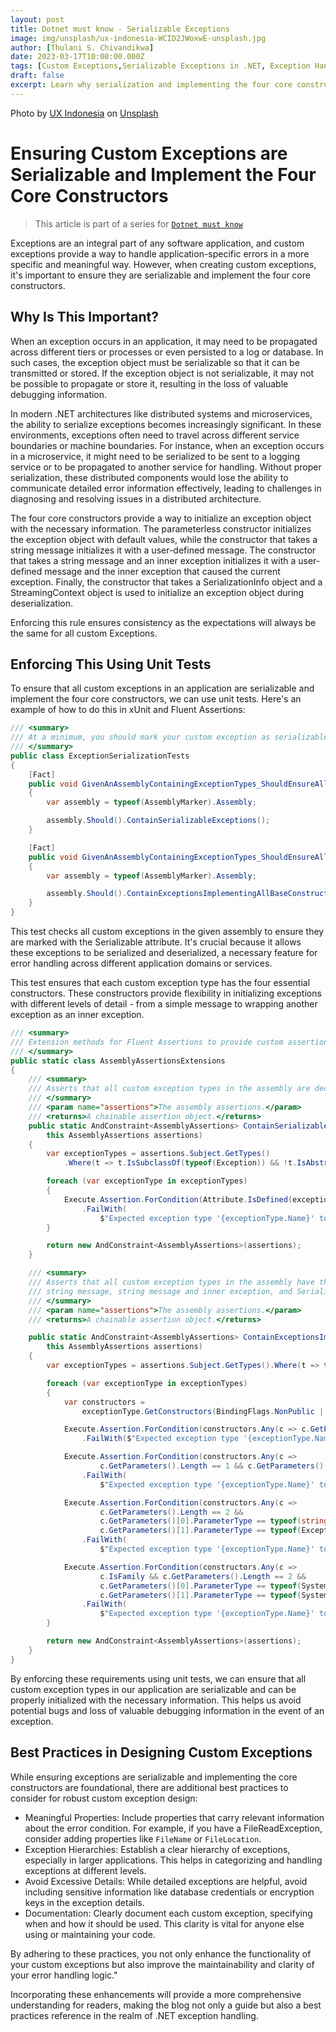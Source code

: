 ```yaml
---
layout: post
title: Dotnet must know - Serializable Exceptions
image: img/unsplash/ux-indonesia-WCID2JWoxwE-unsplash.jpg
author: [Thulani S. Chivandikwa]
date: 2023-03-17T10:00:00.000Z
tags: [Custom Exceptions,Serializable Exceptions in .NET, Exception Handling Best Practices]
draft: false
excerpt: Learn why serialization and implementing the four core constructors of Exceptions are essential for robust exception handling and debugging, and how to enforce these practices using unit tests.
---
```


Photo by <a href="https://unsplash.com/@uxindo?utm_source=unsplash&utm_medium=referral&utm_content=creditCopyText">UX Indonesia</a> on <a href="https://unsplash.com/photos/WCID2JWoxwE?utm_source=unsplash&utm_medium=referral&utm_content=creditCopyText">Unsplash</a>

# Ensuring Custom Exceptions are Serializable and Implement the Four Core Constructors

> This article is part of a series for [`Dotnet must know`](https://www.drunkonmonads.com/tags/dotnet-must-know/)

Exceptions are an integral part of any software application, and custom exceptions provide a way to handle application-specific errors in a more specific and meaningful way. However, when creating custom exceptions, it's important to ensure they are serializable and implement the four core constructors.

## Why Is This Important?

When an exception occurs in an application, it may need to be propagated across different tiers or processes or even persisted to a log or database. In such cases, the exception object must be serializable so that it can be transmitted or stored. If the exception object is not serializable, it may not be possible to propagate or store it, resulting in the loss of valuable debugging information.

In modern .NET architectures like distributed systems and microservices, the ability to serialize exceptions becomes increasingly significant. In these environments, exceptions often need to travel across different service boundaries or machine boundaries. For instance, when an exception occurs in a microservice, it might need to be serialized to be sent to a logging service or to be propagated to another service for handling. Without proper serialization, these distributed components would lose the ability to communicate detailed error information effectively, leading to challenges in diagnosing and resolving issues in a distributed architecture.

The four core constructors provide a way to initialize an exception object with the necessary information. The parameterless constructor initializes the exception object with default values, while the constructor that takes a string message initializes it with a user-defined message. The constructor that takes a string message and an inner exception initializes it with a user-defined message and the inner exception that caused the current exception. Finally, the constructor that takes a SerializationInfo object and a StreamingContext object is used to initialize an exception object during deserialization.

Enforcing this rule ensures consistency as the expectations will always be the same for all custom Exceptions.

## Enforcing This Using Unit Tests

To ensure that all custom exceptions in an application are serializable and implement the four core constructors, we can use unit tests. Here's an example of how to do this in xUnit and Fluent Assertions:

```csharp
/// <summary>
/// At a minimum, you should mark your custom exception as serializable and implement the four basic constructors
/// </summary>
public class ExceptionSerializationTests
{
    [Fact]
    public void GivenAnAssemblyContainingExceptionTypes_ShouldEnsureAllExceptionTypesAreSerializable()
    {
        var assembly = typeof(AssemblyMarker).Assembly;

        assembly.Should().ContainSerializableExceptions();
    }

    [Fact]
    public void GivenAnAssemblyContainingExceptionTypes_ShouldEnsureAllExceptionTypesHaveTheFourBasicConstructors()
    {
        var assembly = typeof(AssemblyMarker).Assembly;

        assembly.Should().ContainExceptionsImplementingAllBaseConstructors();
    }
}
```

This test checks all custom exceptions in the given assembly to ensure they are marked with the Serializable attribute. It's crucial because it allows these exceptions to be serialized and deserialized, a necessary feature for error handling across different application domains or services.

This test ensures that each custom exception type has the four essential constructors. These constructors provide flexibility in initializing exceptions with different levels of detail - from a simple message to wrapping another exception as an inner exception.

```csharp
/// <summary>
/// Extension methods for Fluent Assertions to provide custom assertions for the Assembly type.
/// </summary>
public static class AssemblyAssertionsExtensions
{
    /// <summary>
    /// Asserts that all custom exception types in the assembly are decorated with the Serializable attribute.
    /// </summary>
    /// <param name="assertions">The assembly assertions.</param>
    /// <returns>A chainable assertion object.</returns>
    public static AndConstraint<AssemblyAssertions> ContainSerializableExceptions(
        this AssemblyAssertions assertions)
    {
        var exceptionTypes = assertions.Subject.GetTypes()
            .Where(t => t.IsSubclassOf(typeof(Exception)) && !t.IsAbstract);

        foreach (var exceptionType in exceptionTypes)
        {
            Execute.Assertion.ForCondition(Attribute.IsDefined(exceptionType, typeof(SerializableAttribute)))
                .FailWith(
                    $"Expected exception type '{exceptionType.Name}' to be decorated with SerializableAttribute.");
        }

        return new AndConstraint<AssemblyAssertions>(assertions);
    }

    /// <summary>
    /// Asserts that all custom exception types in the assembly have the four basic constructors: parameterless,
    /// string message, string message and inner exception, and SerializationInfo and StreamingContext.
    /// </summary>
    /// <param name="assertions">The assembly assertions.</param>
    /// <returns>A chainable assertion object.</returns>

    public static AndConstraint<AssemblyAssertions> ContainExceptionsImplementingAllBaseConstructors(
        this AssemblyAssertions assertions)
    {
        var exceptionTypes = assertions.Subject.GetTypes().Where(t => typeof(Exception).IsAssignableFrom(t));

        foreach (var exceptionType in exceptionTypes)
        {
            var constructors =
                exceptionType.GetConstructors(BindingFlags.NonPublic | BindingFlags.Instance | BindingFlags.Public);

            Execute.Assertion.ForCondition(constructors.Any(c => c.GetParameters().Length == 0))
                .FailWith($"Expected exception type '{exceptionType.Name}' to have a parameterless constructor.");

            Execute.Assertion.ForCondition(constructors.Any(c =>
                    c.GetParameters().Length == 1 && c.GetParameters()[0].ParameterType == typeof(string)))
                .FailWith(
                    $"Expected exception type '{exceptionType.Name}' to have a constructor that takes a string message.");

            Execute.Assertion.ForCondition(constructors.Any(c =>
                    c.GetParameters().Length == 2 &&
                    c.GetParameters()[0].ParameterType == typeof(string) &&
                    c.GetParameters()[1].ParameterType == typeof(Exception)))
                .FailWith(
                    $"Expected exception type '{exceptionType.Name}' to have a constructor that takes a string message and an inner exception.");

            Execute.Assertion.ForCondition(constructors.Any(c =>
                    c.IsFamily && c.GetParameters().Length == 2 &&
                    c.GetParameters()[0].ParameterType == typeof(System.Runtime.Serialization.SerializationInfo) &&
                    c.GetParameters()[1].ParameterType == typeof(System.Runtime.Serialization.StreamingContext)))
                .FailWith(
                    $"Expected exception type '{exceptionType.Name}' to have a protected constructor that takes a SerializationInfo object and a StreamingContext object.");
        }

        return new AndConstraint<AssemblyAssertions>(assertions);
    }
}
```

By enforcing these requirements using unit tests, we can ensure that all custom exception types in our application are serializable and can be properly initialized with the necessary information. This helps us avoid potential bugs and loss of valuable debugging information in the event of an exception.

## Best Practices in Designing Custom Exceptions

While ensuring exceptions are serializable and implementing the core constructors are foundational, there are additional best practices to consider for robust custom exception design:

- Meaningful Properties: Include properties that carry relevant information about the error condition. For example, if you have a FileReadException, consider adding properties like `FileName` or `FileLocation`.
- Exception Hierarchies: Establish a clear hierarchy of exceptions, especially in larger applications. This helps in categorizing and handling exceptions at different levels.
- Avoid Excessive Details: While detailed exceptions are helpful, avoid including sensitive information like database credentials or encryption keys in the exception details.
- Documentation: Clearly document each custom exception, specifying when and how it should be used. This clarity is vital for anyone else using or maintaining your code.


By adhering to these practices, you not only enhance the functionality of your custom exceptions but also improve the maintainability and clarity of your error handling logic."

Incorporating these enhancements will provide a more comprehensive understanding for readers, making the blog not only a guide but also a best practices reference in the realm of .NET exception handling.
